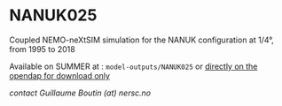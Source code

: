 # NANUK025

Coupled NEMO-neXtSIM simulation for the NANUK configuration at 1/4°, from 1995 to 2018

Available on SUMMER at : `model-outputs/NANUK025` or [directly on the opendap for download only](https://ige-meom-opendap.univ-grenoble-alpes.fr/thredds/catalog/meomopendap/extract/SASIP/model-outputs/NANUK025/catalog.html)


*contact Guillaume Boutin (at) nersc.no*
